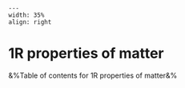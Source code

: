 
```{figure} /figures/busy.png
---
width: 35%
align: right
```
# 1R properties of matter

&%Table of contents for 1R properties of matter&%